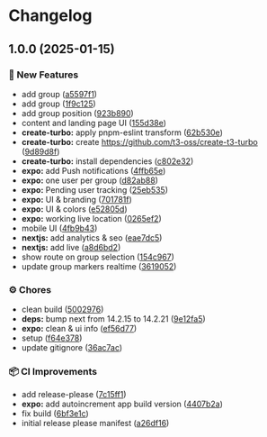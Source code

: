 # Changelog

## 1.0.0 (2025-01-15)


### 🚀 New Features

* add group ([a5597f1](https://github.com/macojaune/oyo/commit/a5597f1391ec857edd74c95ad11d699d6c7d7d3d))
* add group ([1f9c125](https://github.com/macojaune/oyo/commit/1f9c125dc75b1d3d32e443f2ef0450deddf9698e))
* add group position ([923b890](https://github.com/macojaune/oyo/commit/923b8905d951f3da2a68c3d77d19a53d78d53ac2))
* content and landing page UI ([155d38e](https://github.com/macojaune/oyo/commit/155d38ead3b61ef1af5cdb4b5e056e429c71f138))
* **create-turbo:** apply pnpm-eslint transform ([62b530e](https://github.com/macojaune/oyo/commit/62b530e6afeb5ae78e9eb2ff1595b03d68de37d9))
* **create-turbo:** create https://github.com/t3-oss/create-t3-turbo ([9d89d8f](https://github.com/macojaune/oyo/commit/9d89d8f4bc18887d75f79f3d7dea0cd69abb17cf))
* **create-turbo:** install dependencies ([c802e32](https://github.com/macojaune/oyo/commit/c802e32b42033116f9d3c1bd1c090cc300864614))
* **expo:** add Push notifications ([4ffb65e](https://github.com/macojaune/oyo/commit/4ffb65e94a267c29fad9fa78b8fe2a5fd034ce63))
* **expo:** one user per group ([d82ab88](https://github.com/macojaune/oyo/commit/d82ab888369f74b82e09fffae0a5aa91dc1a360b))
* **expo:** Pending user tracking ([25eb535](https://github.com/macojaune/oyo/commit/25eb53510f9aa1ba48368e24a03287670ffddd5c))
* **expo:** UI  & branding ([701781f](https://github.com/macojaune/oyo/commit/701781fd93f3fca45924caec9f38f8d9121e658b))
* **expo:** UI & colors ([e52805d](https://github.com/macojaune/oyo/commit/e52805de881be270a2717b2ef079b5b02cb2f29d))
* **expo:** working live location ([0265ef2](https://github.com/macojaune/oyo/commit/0265ef2177ec2c6cb24d1259bf0d3f64b407d8ce))
* mobile UI ([4fb9b43](https://github.com/macojaune/oyo/commit/4fb9b43b5561469787f769754de3da5073099740))
* **nextjs:** add analytics & seo ([eae7dc5](https://github.com/macojaune/oyo/commit/eae7dc517b11817cf15140c4b58f0e0ff1123970))
* **nextjs:** add live ([a8d6bd2](https://github.com/macojaune/oyo/commit/a8d6bd2d8305396362f7a9730ce30a0e61889bf4))
* show route on group selection ([154c967](https://github.com/macojaune/oyo/commit/154c96705d7544c618c626c5506a420d4ea8485b))
* update group markers realtime ([3619052](https://github.com/macojaune/oyo/commit/3619052cca7908678901a68a85198af4e9f33362))


### ⚙️ Chores

* clean build ([5002976](https://github.com/macojaune/oyo/commit/5002976fd670346f8d796ea129b645241c0c1b14))
* **deps:** bump next from 14.2.15 to 14.2.21 ([9e12fa5](https://github.com/macojaune/oyo/commit/9e12fa55a9cb7ac1b81fdc9100c7e88f1dc416a9))
* **expo:** clean & ui info ([ef56d77](https://github.com/macojaune/oyo/commit/ef56d774b5ea38da4c39faa62aacb75ad0122467))
* setup ([f64e378](https://github.com/macojaune/oyo/commit/f64e3788a2a0002ab78252b201c635a05e1d3dc5))
* update gitignore ([36ac7ac](https://github.com/macojaune/oyo/commit/36ac7acb2a28e5819a2e62ef42b3559f3c7ccd4f))


### 📦 CI Improvements

* add release-please ([7c15ff1](https://github.com/macojaune/oyo/commit/7c15ff1c47d7f6599c9b9931fe679407b532cdaf))
* **expo:** add autoincrement app build version ([4407b2a](https://github.com/macojaune/oyo/commit/4407b2a24e35bcfa4a80ee618e5c2e719f92517f))
* fix build ([6bf3e1c](https://github.com/macojaune/oyo/commit/6bf3e1c2aef982acd49fb74a156fde05fae8be5e))
* initial release please manifest ([a26df16](https://github.com/macojaune/oyo/commit/a26df1680ad91a1eeddc4d364ce41e2d6a161dd1))
